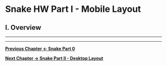 # Snake HW Part I - Mobile Layout

## I. Overview


<hr><hr>

**[Previous Chapter <- Snake Part 0](HW-snake-0.md)**

**[Next Chapter -> Snake Part II - Desktop Layout](HW-snake-2.md)**
